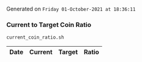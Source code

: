 Generated on `Friday 01-October-2021 at 18:36:11`

### Current to Target Coin Ratio
`current_coin_ratio.sh`

Date|Current|Target|Ratio
---|---|---|---
